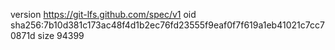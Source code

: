 version https://git-lfs.github.com/spec/v1
oid sha256:7b10d381c173ac48f4d1b2ec76fd23555f9eaf0f7f619a1eb41021c7cc70871d
size 94399
